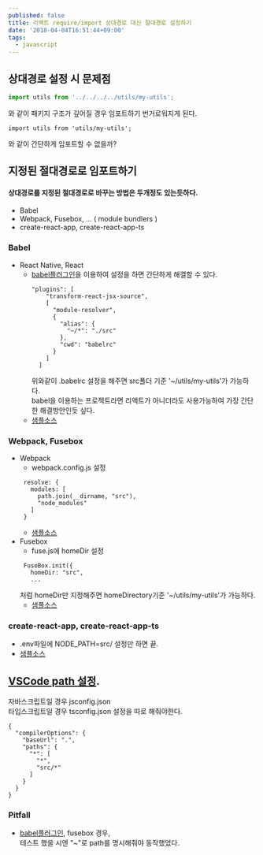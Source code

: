 ```yaml
---
published: false
title: 리액트 require/import 상대경로 대신 절대경로 설정하기
date: '2018-04-04T16:51:44+09:00'
tags:
  - javascript
---
```

## 상대경로 설정 시 문제점
```javascript
import utils from '../../../../utils/my-utils';
```
와 같이 패키지 구조가 깊어질 경우 임포트하기 번거로워지게 된다.
```
import utils from 'utils/my-utils';
```
와 같이 간단하게 임포트할 수 없을까?

## 지정된 절대경로로 임포트하기
#### 상대경로를 지정된 절대경로로 바꾸는 방법은 두개정도 있는듯하다.
* Babel
* Webpack, Fusebox, ... ( module bundlers )
* create-react-app, create-react-app-ts

### Babel
- React Native, React <br/>
  - [babel플러그인](https://github.com/tleunen/babel-plugin-module-resolver)을 이용하여 설정을 하면 간단하게 해결할 수 있다. <br/>
    ```
    "plugins": [
        "transform-react-jsx-source",
        [
          "module-resolver",
          {
            "alias": {
              "~/*": "./src"
            },
            "cwd": "babelrc"
          }
        ]
      ]
    ```
     위와같이 .babelrc 설정을 해주면 src폴더 기준 '~/utils/my-utils'가 가능하다.<br/>
     babel을 이용하는 프로젝트라면 리액트가 아니더라도 사용가능하여 가장 간단한 해결방안인듯 싶다.
  - [샘플소스](https://github.com/BoBinLee/absolute-sample/tree/2-react-native-ts)

### Webpack, Fusebox
- Webpack
  - webpack.config.js 설정
   ```
    resolve: {
      modules: [
        path.join(__dirname, "src"),
        "node_modules"
      ]
    }
   ```
   - [샘플소스](https://github.com/BoBinLee/absolute-sample/tree/4-webpack)
- Fusebox
  - fuse.js에 homeDir 설정
   ```
    FuseBox.init({
      homeDir: "src",
      ...
   ``` 
   처럼 homeDir만 지정해주면 homeDirectory기준 '~/utils/my-utils'가 가능하다.
  - [샘플소스](https://github.com/BoBinLee/absolute-sample/tree/3-fusebox-ts)

### create-react-app, create-react-app-ts
- .env파일에 NODE_PATH=src/ 설정만 하면 끝.
- [샘플소스](https://github.com/BoBinLee/absolute-sample/tree/1-create-react-app)


## [VSCode path 설정](https://code.visualstudio.com/docs/languages/jsconfig).
자바스크립트일 경우 jsconfig.json <br/>
타입스크립트일 경우 tsconfig.json 설정을 따로 해줘야한다.
```
{
  "compilerOptions": {
    "baseUrl": ".",
    "paths": {
      "*": [
        "*",
        "src/*"
      ]
    }
  }
}
```

### Pitfall
- [babel플러그인](https://github.com/tleunen/babel-plugin-module-resolver), fusebox 경우, <br/>
  테스트 했을 시엔 "~"로 path를 명시해줘야 동작했었다.
